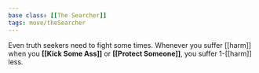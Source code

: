 ```yaml
---
base class: [[The Searcher]]
tags: move/theSearcher
---
```

Even truth seekers need to fight some times. Whenever you suffer [[harm]] when you **[[Kick Some Ass]]** or **[[Protect Someone]]**, you suffer 1-[[harm]] less.